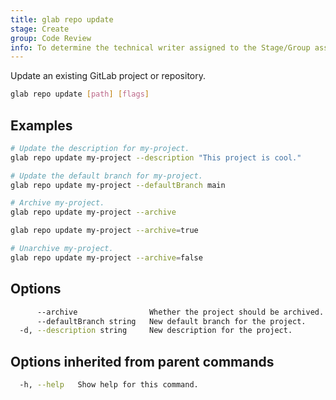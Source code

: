 ```yaml
---
title: glab repo update
stage: Create
group: Code Review
info: To determine the technical writer assigned to the Stage/Group associated with this page, see https://about.gitlab.com/handbook/product/ux/technical-writing/#assignments
---
```


<!--
This documentation is auto generated by a script.
Please do not edit this file directly. Run `make gen-docs` instead.
-->

Update an existing GitLab project or repository.

```bash twoslash title="Terminal"
glab repo update [path] [flags]
```

## Examples

```bash twoslash title="Terminal"
# Update the description for my-project.
glab repo update my-project --description "This project is cool."

# Update the default branch for my-project.
glab repo update my-project --defaultBranch main

# Archive my-project.
glab repo update my-project --archive

glab repo update my-project --archive=true

# Unarchive my-project.
glab repo update my-project --archive=false
```

## Options

```bash twoslash title="Terminal"
      --archive                Whether the project should be archived.
      --defaultBranch string   New default branch for the project.
  -d, --description string     New description for the project.
```

## Options inherited from parent commands

```bash twoslash title="Terminal"
  -h, --help   Show help for this command.
```
